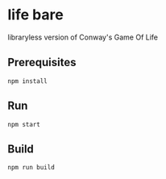 # life bare
libraryless version of Conway&#39;s Game Of Life

## Prerequisites

```
npm install
```

## Run

```
npm start
```

## Build
```
npm run build
```